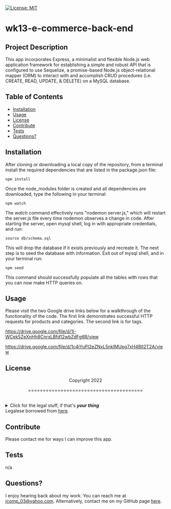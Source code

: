 [![License: MIT](https://img.shields.io/badge/License-MIT-yellow.svg)](https://opensource.org/licenses/MIT)
  # wk13-e-commerce-back-end
  ## Project Description
  This app incorporates Express, a minimalist and flexible Node.js web application framework for establishing a simple and robust API that is configured to use Sequelize, a promise-based Node.js object-relational mapper (ORM) to interact with and accomplish CRUD procedures (i.e. CREATE, READ, UPDATE, & DELETE) on a MySQL database.
  ## Table of Contents
  * [Installation](#installation)
  * [Usage](#usage)
  * [License](#license)
  * [Contribute](#contributions)
  * [Tests](#tests)
  * [Questions?](#questions)
  ## Installation
  After cloning or downloading a local copy of the repository, from a terminal install the required dependencies that are listed in the package.json file:
  ```
  npm install
  ```
  Once the node_modules folder is created and all dependencies are downloaded, type the following in your terminal:
  
  ```
  npm watch
  ```
  The *watch* command effectively runs "nodemon server.js," which will restart the server.js file every time nodemon observes a change in code. After starting the server, open mysql shell, log in with appropriate credentials, and run:
  ```
  source db/schema.sql
  ```
  This will drop the database if it exists previously and recreate it. The next step is to seed the database with information. Exit out of mysql shell, and in your terminal run:
  ```
  npm seed
  ```
  This command should successfully populate all the tables with rows that you can now make HTTP queries on.
    
  ## Usage
Please visit the two Google drive links below for a walkthrough of the functionality of the code. The first link demonstrates successful HTTP requests for products and categories. The second link is for tags.

https://drive.google.com/file/d/1I-WCek5ZeXnHh8CnrxLBfd12wbZdFg6R/view

https://drive.google.com/file/d/1c4iYuPI2eZNxL5nkIMUpg7xH4BII2T2A/view

  ## License
  <p align="center">Copyright 2022</p>
    <p align="center">=======================================</p><br>
    <details>
    <summary>Click for the legal stuff, if that's <em><strong>your thing</strong></em></summary>
    Copyright <YEAR> James Compagnoni

Permission is hereby granted, free of charge, to any person obtaining a copy of this software and associated documentation files (the "Software"), to deal in the Software without restriction, including without limitation the rights to use, copy, modify, merge, publish, distribute, sublicense, and/or sell copies of the Software, and to permit persons to whom the Software is furnished to do so, subject to the following conditions:

The above copyright notice and this permission notice shall be included in all copies or substantial portions of the Software.

THE SOFTWARE IS PROVIDED "AS IS", WITHOUT WARRANTY OF ANY KIND, EXPRESS OR IMPLIED, INCLUDING BUT NOT LIMITED TO THE WARRANTIES OF MERCHANTABILITY, FITNESS FOR A PARTICULAR PURPOSE AND NONINFRINGEMENT. IN NO EVENT SHALL THE AUTHORS OR COPYRIGHT HOLDERS BE LIABLE FOR ANY CLAIM, DAMAGES OR OTHER LIABILITY, WHETHER IN AN ACTION OF CONTRACT, TORT OR OTHERWISE, ARISING FROM, OUT OF OR IN CONNECTION WITH THE SOFTWARE OR THE USE OR OTHER DEALINGS IN THE SOFTWARE
    </details>
  Legalese borrowed from <a href="https://opensource.org/licenses/MIT" target="_blank">here</a>.

  ## Contribute
  Please contact me for ways I can improve this app.

  ## Tests
  n/a

  ## Questions?
  I enjoy hearing back about my work. You can reach me at jcomp_03@yahoo.com.
  Alternatively, contact me on my GitHub page <a href="https://github.com/jcomp-03">here</a>.
  
